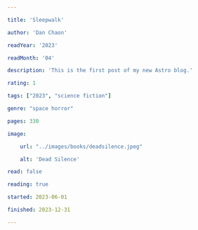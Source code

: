 ```yaml
---

title: 'Sleepwalk'

author: 'Dan Chaon'

readYear: '2023'

readMonth: '04'

description: 'This is the first post of my new Astro blog.'

rating: 1

tags: ["2023", "science fiction"]

genre: "space horror"

pages: 330

image:

    url: "../images/books/deadsilence.jpeg"

    alt: 'Dead Silence'

read: false

reading: true 

started: 2023-06-01

finished: 2023-12-31

---
```




